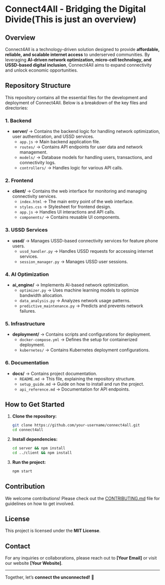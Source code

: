 # Connect4All - Bridging the Digital Divide(This is just an overview)

## Overview
Connect4All is a technology-driven solution designed to provide **affordable, reliable, and scalable internet access** to underserved communities. By leveraging **AI-driven network optimization, micro-cell technology, and USSD-based digital inclusion**, Connect4All aims to expand connectivity and unlock economic opportunities.

## Repository Structure
This repository contains all the essential files for the development and deployment of Connect4All. Below is a breakdown of the key files and directories:

### **1. Backend**
- **server/** → Contains the backend logic for handling network optimization, user authentication, and USSD services.
  - `app.js` → Main backend application file.
  - `routes/` → Contains API endpoints for user data and network management.
  - `models/` → Database models for handling users, transactions, and connectivity logs.
  - `controllers/` → Handles logic for various API calls.
  
### **2. Frontend**
- **client/** → Contains the web interface for monitoring and managing connectivity services.
  - `index.html` → The main entry point of the web interface.
  - `styles.css` → Stylesheet for frontend design.
  - `app.js` → Handles UI interactions and API calls.
  - `components/` → Contains reusable UI components.

### **3. USSD Services**
- **ussd/** → Manages USSD-based connectivity services for feature phone users.
  - `ussd_handler.py` → Handles USSD requests for accessing internet services.
  - `session_manager.py` → Manages USSD user sessions.

### **4. AI Optimization**
- **ai_engine/** → Implements AI-based network optimization.
  - `optimizer.py` → Uses machine learning models to optimize bandwidth allocation.
  - `data_analysis.py` → Analyzes network usage patterns.
  - `predictive_maintenance.py` → Predicts and prevents network failures.

### **5. Infrastructure**
- **deployment/** → Contains scripts and configurations for deployment.
  - `docker-compose.yml` → Defines the setup for containerized deployment.
  - `kubernetes/` → Contains Kubernetes deployment configurations.

### **6. Documentation**
- **docs/** → Contains project documentation.
  - `README.md` → This file, explaining the repository structure.
  - `setup_guide.md` → Guide on how to install and run the project.
  - `api_reference.md` → Documentation for API endpoints.

## How to Get Started
1. **Clone the repository:**
   ```sh
   git clone https://github.com/your-username/connect4all.git
   cd connect4all
   ```
2. **Install dependencies:**
   ```sh
   cd server && npm install
   cd ../client && npm install
   ```
3. **Run the project:**
   ```sh
   npm start
   ```

## Contribution
We welcome contributions! Please check out the [CONTRIBUTING.md](docs/CONTRIBUTING.md) file for guidelines on how to get involved.

## License
This project is licensed under the **MIT License**.

## Contact
For any inquiries or collaborations, please reach out to **[Your Email]** or visit our website **[Your Website]**.

---
Together, let’s **connect the unconnected!** 🚀

